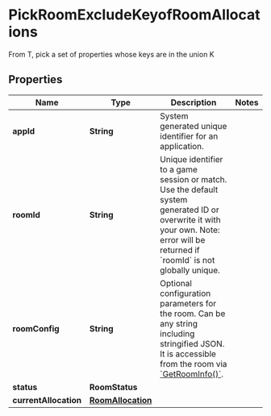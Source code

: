 

# PickRoomExcludeKeyofRoomAllocations

From T, pick a set of properties whose keys are in the union K

## Properties

| Name | Type | Description | Notes |
|------------ | ------------- | ------------- | -------------|
|**appId** | **String** | System generated unique identifier for an application. |  |
|**roomId** | **String** | Unique identifier to a game session or match. Use the default system generated ID or overwrite it with your own. Note: error will be returned if &#x60;roomId&#x60; is not globally unique. |  |
|**roomConfig** | **String** | Optional configuration parameters for the room. Can be any string including stringified JSON. It is accessible from the room via [&#x60;GetRoomInfo()&#x60;](https://hathora.dev/api#tag/RoomV2/operation/GetRoomInfo). |  |
|**status** | **RoomStatus** |  |  |
|**currentAllocation** | [**RoomAllocation**](RoomAllocation.md) |  |  |



